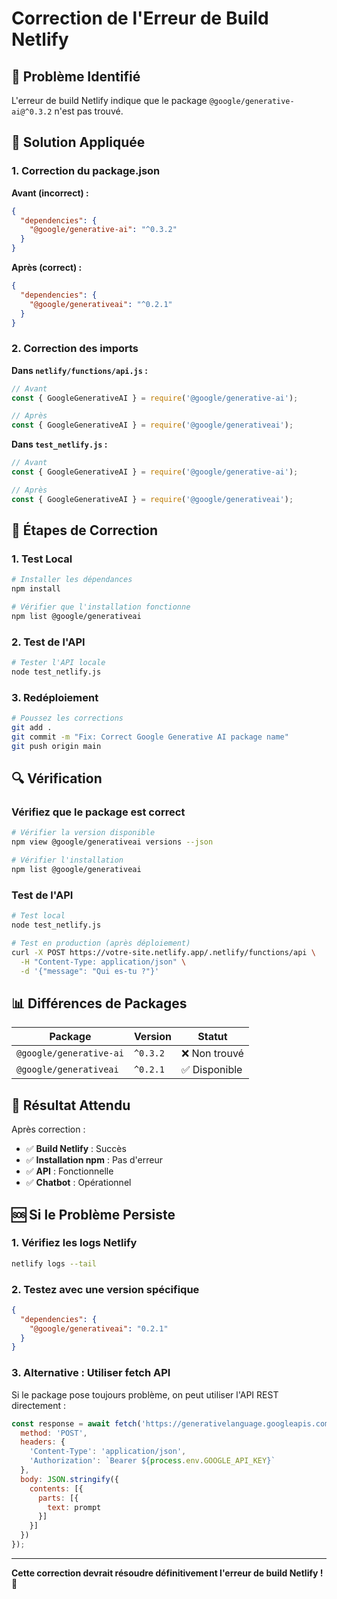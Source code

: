 # Correction de l'Erreur de Build Netlify

## 🚨 Problème Identifié

L'erreur de build Netlify indique que le package `@google/generative-ai@^0.3.2` n'est pas trouvé.

## 🔧 Solution Appliquée

### 1. Correction du package.json

**Avant (incorrect) :**
```json
{
  "dependencies": {
    "@google/generative-ai": "^0.3.2"
  }
}
```

**Après (correct) :**
```json
{
  "dependencies": {
    "@google/generativeai": "^0.2.1"
  }
}
```

### 2. Correction des imports

**Dans `netlify/functions/api.js` :**
```javascript
// Avant
const { GoogleGenerativeAI } = require('@google/generative-ai');

// Après
const { GoogleGenerativeAI } = require('@google/generativeai');
```

**Dans `test_netlify.js` :**
```javascript
// Avant
const { GoogleGenerativeAI } = require('@google/generative-ai');

// Après
const { GoogleGenerativeAI } = require('@google/generativeai');
```

## 🚀 Étapes de Correction

### 1. Test Local
```bash
# Installer les dépendances
npm install

# Vérifier que l'installation fonctionne
npm list @google/generativeai
```

### 2. Test de l'API
```bash
# Tester l'API locale
node test_netlify.js
```

### 3. Redéploiement
```bash
# Poussez les corrections
git add .
git commit -m "Fix: Correct Google Generative AI package name"
git push origin main
```

## 🔍 Vérification

### Vérifiez que le package est correct
```bash
# Vérifier la version disponible
npm view @google/generativeai versions --json

# Vérifier l'installation
npm list @google/generativeai
```

### Test de l'API
```bash
# Test local
node test_netlify.js

# Test en production (après déploiement)
curl -X POST https://votre-site.netlify.app/.netlify/functions/api \
  -H "Content-Type: application/json" \
  -d '{"message": "Qui es-tu ?"}'
```

## 📊 Différences de Packages

| Package | Version | Statut |
|---------|---------|--------|
| `@google/generative-ai` | `^0.3.2` | ❌ Non trouvé |
| `@google/generativeai` | `^0.2.1` | ✅ Disponible |

## 🎯 Résultat Attendu

Après correction :
- ✅ **Build Netlify** : Succès
- ✅ **Installation npm** : Pas d'erreur
- ✅ **API** : Fonctionnelle
- ✅ **Chatbot** : Opérationnel

## 🆘 Si le Problème Persiste

### 1. Vérifiez les logs Netlify
```bash
netlify logs --tail
```

### 2. Testez avec une version spécifique
```json
{
  "dependencies": {
    "@google/generativeai": "0.2.1"
  }
}
```

### 3. Alternative : Utiliser fetch API
Si le package pose toujours problème, on peut utiliser l'API REST directement :
```javascript
const response = await fetch('https://generativelanguage.googleapis.com/v1beta/models/gemini-2.0-flash-exp:generateContent', {
  method: 'POST',
  headers: {
    'Content-Type': 'application/json',
    'Authorization': `Bearer ${process.env.GOOGLE_API_KEY}`
  },
  body: JSON.stringify({
    contents: [{
      parts: [{
        text: prompt
      }]
    }]
  })
});
```

---

**Cette correction devrait résoudre définitivement l'erreur de build Netlify ! 🚀** 